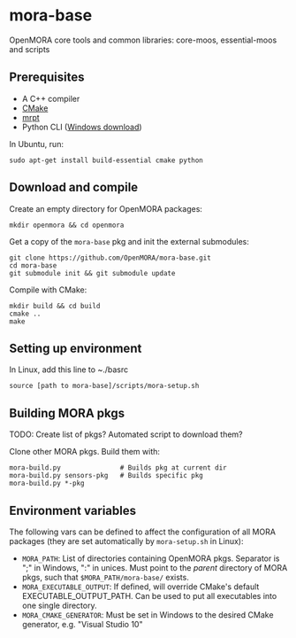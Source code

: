mora-base
=========
OpenMORA core tools and common libraries: core-moos, essential-moos and scripts

## Prerequisites 
  * A C++ compiler
  * [CMake](http://www.cmake.org/)
  * [mrpt](http://www.mrpt.org/)
  * Python CLI ([Windows download](https://www.python.org/download/windows))

In Ubuntu, run: 

    sudo apt-get install build-essential cmake python

## Download and compile
Create an empty directory for OpenMORA packages:

    mkdir openmora && cd openmora

Get a copy of the `mora-base` pkg and init the external submodules:

    git clone https://github.com/OpenMORA/mora-base.git
    cd mora-base
    git submodule init && git submodule update

Compile with CMake:

    mkdir build && cd build 
    cmake ..
    make

## Setting up environment
In Linux, add this line to ~./basrc

    source [path to mora-base]/scripts/mora-setup.sh

## Building MORA pkgs
TODO: Create list of pkgs? Automated script to download them? 

Clone other MORA pkgs. 
Build them with:

    mora-build.py               # Builds pkg at current dir
    mora-build.py sensors-pkg   # Builds specific pkg
    mora-build.py *-pkg
    
## Environment variables
The following vars can be defined to affect the configuration of all MORA packages (they are set automatically by `mora-setup.sh` in Linux):

  * `MORA_PATH`: List of directories containing OpenMORA pkgs. Separator is ";" in Windows, ":" in unices. Must point to the *parent* directory of MORA pkgs, such that  `$MORA_PATH/mora-base/` exists.
  * `MORA_EXECUTABLE_OUTPUT`: If defined, will override CMake's default EXECUTABLE_OUTPUT_PATH. Can be used to put all executables into one single directory.
  * `MORA_CMAKE_GENERATOR`: Must be set in Windows to the desired CMake generator, e.g. "Visual Studio 10"

